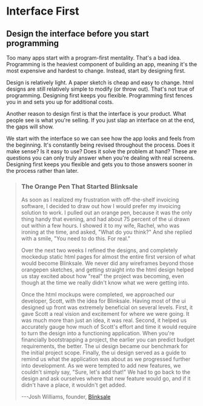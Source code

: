 Interface First
===============

Design the interface before you start programming
-------------------------------------------------

Too many apps start with a program-first mentality. That\'s a bad idea.
Programming is the heaviest component of building an app, meaning it\'s
the most expensive and hardest to change. Instead, start by designing
first.

Design is relatively light. A paper sketch is cheap and easy to change.
html designs are still relatively simple to modify (or throw out).
That\'s not true of programming. Designing first keeps you flexible.
Programming first fences you in and sets you up for additional costs.

Another reason to design first is that the interface is your product.
What people see is what you\'re selling. If you just slap an interface
on at the end, the gaps will show.

We start with the interface so we can see how the app looks and feels
from the beginning. It\'s constantly being revised throughout the
process. Does it make sense? Is it easy to use? Does it solve the
problem at hand? These are questions you can only truly answer when
you\'re dealing with real screens. Designing first keeps you flexible
and gets you to those answers sooner in the process rather than later.

> ### The Orange Pen That Started Blinksale
> 
> As soon as I realized my frustration with off-the-shelf invoicing
> software, I decided to draw out how I would prefer my invoicing solution
> to work. I pulled out an orange pen, because it was the only thing handy
> that evening, and had about 75 percent of the ui drawn out within a few
> hours. I showed it to my wife, Rachel, who was ironing at the time, and
> asked, \"What do you think?\" And she replied with a smile, \"You need
> to do this. For real.\"
> 
> Over the next two weeks I refined the designs, and completely mockedup
> static html pages for almost the entire first version of what would
> become Blinksale. We never did any wireframes beyond those orangepen
> sketches, and getting straight into the html design helped us stay
> excited about how \"real\" the project was becoming, even though at the
> time we really didn\'t know what we were getting into.
> 
> Once the html mockups were completed, we approached our developer,
> Scott, with the idea for Blinksale. Having most of the ui designed up
> front was extremely beneficial on several levels. First, it gave Scott a
> real vision and excitement for where we were going. It was much more
> than just an idea, it was real. Second, it helped us accurately gauge
> how much of Scott\'s effort and time it would require to turn the design
> into a functioning application. When you\'re financially bootstrapping a
> project, the earlier you can predict budget requirements, the better.
> The ui design became our benchmark for the initial project scope.
> Finally, the ui design served as a guide to remind us what the
> application was about as we progressed further into development. As we
> were tempted to add new features, we couldn\'t simply say, \"Sure,
> let\'s add that!\" We had to go back to the design and ask ourselves
> where that new feature would go, and if it didn\'t have a place, it
> wouldn\'t get added.
> 
> ---Josh Williams, founder, [Blinksale](http://www.blinksale.com/)
